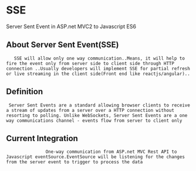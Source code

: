 # SSE
Server Sent Event in ASP.net MVC2 to Javascript ES6

## About Server Sent Event(SSE)
       SSE will allow only one way communication..Means, it will help to fire the event only from server side to client side through HTTP connection ..Usually developers will implement SSE for partial refresh or live streaming in the client side(Front end like reactjs/angular)..
       
## Definition
     Server Sent Events are a standard allowing browser clients to receive a stream of updates from a server over a HTTP connection without resorting to polling. Unlike WebSockets, Server Sent Events are a one way communications channel - events flow from server to client only

## Current Integration
	               One-way communication from ASP.net MVC Rest API to Javascript eventSource.EventSource will be listening for the changes from the server event to trigger to process the data

     
     
